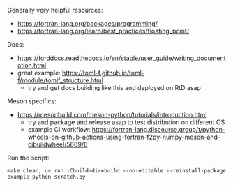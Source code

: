 Generally very helpful resources:

- https://fortran-lang.org/packages/programming/
- https://fortran-lang.org/learn/best_practices/floating_point/

Docs:

- https://forddocs.readthedocs.io/en/stable/user_guide/writing_documentation.html
- great example: https://toml-f.github.io/toml-f/module/tomlf_structure.html
    - try and get docs building like this and deployed on RtD asap

Meson specifics:

- https://mesonbuild.com/meson-python/tutorials/introduction.html
    - try and package and release asap to test distribution on different OS
    - example CI workflow: https://fortran-lang.discourse.group/t/python-wheels-on-github-actions-using-fortran-f2py-numpy-meson-and-cibuildwheel/5609/6

Run the script:

`make clean; uv run -Cbuild-dir=build --no-editable --reinstall-package example python scratch.py`
